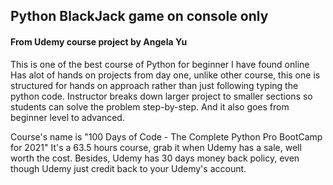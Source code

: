 ## Python BlackJack game on console only

#### From Udemy course project by Angela Yu 

This is one of the best course of Python for beginner I have found online
Has alot of hands on projects from day one, unlike other course, this one 
is structured for hands on approach rather than just following typing the
python code.  Instructor breaks down larger project to smaller sections so
students can solve the problem step-by-step.  And it also goes from beginner
level to advanced.

Course's name is "100 Days of Code - The Complete Python Pro BootCamp for 2021"
It's a 63.5 hours course, grab it when Udemy has a sale, well worth the cost.
Besides, Udemy has 30 days money back policy, even though Udemy just credit
back to your Udemy's account. 
